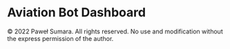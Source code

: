 # Aviation Bot Dashboard

© 2022 Paweł Sumara. All rights reserved. No use and modification without the express permission of the author.

